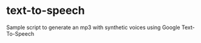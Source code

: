 # text-to-speech
Sample script to generate an mp3 with synthetic voices using Google Text-To-Speech
